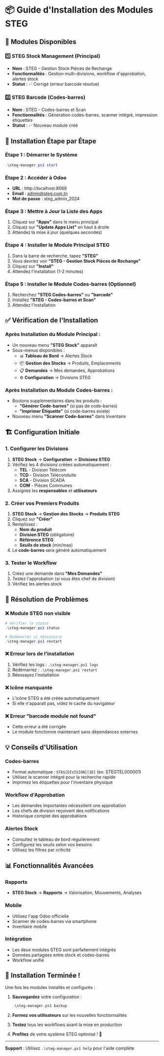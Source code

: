 # 📦 Guide d'Installation des Modules STEG

## 🎯 Modules Disponibles

### 1️⃣ **STEG Stock Management** (Principal)
- **Nom** : STEG - Gestion Stock Pièces de Rechange
- **Fonctionnalités** : Gestion multi-divisions, workflow d'approbation, alertes stock
- **Statut** : ✅ Corrigé (erreur barcode résolue)

### 2️⃣ **STEG Barcode** (Codes-barres)
- **Nom** : STEG - Codes-barres et Scan
- **Fonctionnalités** : Génération codes-barres, scanner intégré, impression étiquettes
- **Statut** : ✅ Nouveau module créé

## 🚀 Installation Étape par Étape

### **Étape 1 : Démarrer le Système**
```powershell
.\steg-manager.ps1 start
```

### **Étape 2 : Accéder à Odoo**
- **URL** : http://localhost:8069
- **Email** : admin@steg.com.tn
- **Mot de passe** : steg_admin_2024

### **Étape 3 : Mettre à Jour la Liste des Apps**
1. Cliquez sur **"Apps"** dans le menu principal
2. Cliquez sur **"Update Apps List"** en haut à droite
3. Attendez la mise à jour (quelques secondes)

### **Étape 4 : Installer le Module Principal STEG**
1. Dans la barre de recherche, tapez **"STEG"**
2. Vous devriez voir **"STEG - Gestion Stock Pièces de Rechange"**
3. Cliquez sur **"Install"**
4. Attendez l'installation (1-2 minutes)

### **Étape 5 : Installer le Module Codes-barres (Optionnel)**
1. Recherchez **"STEG Codes-barres"** ou **"barcode"**
2. Installez **"STEG - Codes-barres et Scan"**
3. Attendez l'installation

## ✅ Vérification de l'Installation

### **Après Installation du Module Principal :**
- Un nouveau menu **"STEG Stock"** apparaît
- Sous-menus disponibles :
  - 📊 **Tableau de Bord** → Alertes Stock
  - 📦 **Gestion des Stocks** → Produits, Emplacements
  - 📋 **Demandes** → Mes demandes, Approbations
  - ⚙️ **Configuration** → Divisions STEG

### **Après Installation du Module Codes-barres :**
- Boutons supplémentaires dans les produits :
  - **"Générer Code-barres"** (si pas de code-barres)
  - **"Imprimer Étiquette"** (si code-barres existe)
- Nouveau menu **"Scanner Code-barres"** dans Inventaire

## 🏗️ Configuration Initiale

### **1. Configurer les Divisions**
1. **STEG Stock** → **Configuration** → **Divisions STEG**
2. Vérifiez les 4 divisions créées automatiquement :
   - **TEL** - Division Télécom
   - **TCD** - Division Téléconduite
   - **SCA** - Division SCADA
   - **COM** - Pièces Communes
3. Assignez les **responsables** et **utilisateurs**

### **2. Créer vos Premiers Produits**
1. **STEG Stock** → **Gestion des Stocks** → **Produits STEG**
2. Cliquez sur **"Créer"**
3. Remplissez :
   - **Nom du produit**
   - **Division STEG** (obligatoire)
   - **Référence STEG**
   - **Seuils de stock** (min/max)
4. Le **code-barres** sera généré automatiquement

### **3. Tester le Workflow**
1. Créez une demande dans **"Mes Demandes"**
2. Testez l'approbation (si vous êtes chef de division)
3. Vérifiez les alertes stock

## 🔧 Résolution de Problèmes

### **❌ Module STEG non visible**
```powershell
# Vérifier le statut
.\steg-manager.ps1 status

# Redémarrer si nécessaire
.\steg-manager.ps1 restart
```

### **❌ Erreur lors de l'installation**
1. Vérifiez les logs : `.\steg-manager.ps1 logs`
2. Redémarrez : `.\steg-manager.ps1 restart`
3. Réessayez l'installation

### **❌ Icône manquante**
- L'icône STEG a été créée automatiquement
- Si elle n'apparaît pas, videz le cache du navigateur

### **❌ Erreur "barcode module not found"**
- Cette erreur a été corrigée
- Le module fonctionne maintenant sans dépendances externes

## 💡 Conseils d'Utilisation

### **Codes-barres**
- Format automatique : `STEG[DIVISION][ID]` (ex: STEGTEL000001)
- Utilisez le scanner intégré pour la recherche rapide
- Imprimez les étiquettes pour l'inventaire physique

### **Workflow d'Approbation**
- Les demandes importantes nécessitent une approbation
- Les chefs de division reçoivent des notifications
- Historique complet des approbations

### **Alertes Stock**
- Consultez le tableau de bord régulièrement
- Configurez les seuils selon vos besoins
- Utilisez les filtres par criticité

## 📊 Fonctionnalités Avancées

### **Rapports**
- **STEG Stock** → **Rapports** → Valorisation, Mouvements, Analyses

### **Mobile**
- Utilisez l'app Odoo officielle
- Scanner de codes-barres via smartphone
- Inventaire mobile

### **Intégration**
- Les deux modules STEG sont parfaitement intégrés
- Données partagées entre stock et codes-barres
- Workflow unifié

## 🎊 Installation Terminée !

Une fois les modules installés et configurés :

1. **Sauvegardez** votre configuration :
   ```powershell
   .\steg-manager.ps1 backup
   ```

2. **Formez vos utilisateurs** sur les nouvelles fonctionnalités

3. **Testez** tous les workflows avant la mise en production

4. **Profitez** de votre système STEG optimisé ! 🚀

---

**Support** : Utilisez `.\steg-manager.ps1 help` pour l'aide complète